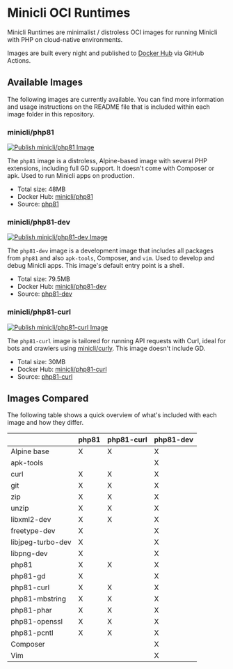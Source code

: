 # Minicli OCI Runtimes

Minicli Runtimes are minimalist / distroless OCI images for running Minicli with PHP on cloud-native environments.

Images are built every night and published to [Docker Hub](https://hub.docker.com/u/minicli) via GitHub Actions.

## Available Images
The following images are currently available. You can find more information and usage instructions on the README file that is included within each image folder in this repository.

### minicli/php81
[![Publish minicli/php81 Image](https://github.com/minicli/runtimes/actions/workflows/php81.yml/badge.svg)](https://github.com/minicli/runtimes/actions/workflows/php81.yml)

The `php81` image is a distroless, Alpine-based image with several PHP extensions, including full GD support. It doesn't come with Composer or apk. Used to run Minicli apps on production.

- Total size: 48MB
- Docker Hub: [minicli/php81](https://hub.docker.com/repository/docker/minicli/php81)
- Source: [php81](/php81)

### minicli/php81-dev
[![Publish minicli/php81-dev Image](https://github.com/minicli/runtimes/actions/workflows/php81-dev.yml/badge.svg)](https://github.com/minicli/runtimes/actions/workflows/php81-dev.yml)

The `php81-dev` image is a development image that includes all packages from `php81` and also `apk-tools`, Composer, and `vim`. Used to develop and debug Minicli apps.
This image's default entry point is a shell.

- Total size: 79.5MB
- Docker Hub: [minicli/php81-dev](https://hub.docker.com/repository/docker/minicli/php81-dev)
- Source: [php81-dev](/php81-dev)

### minicli/php81-curl
[![Publish minicli/php81-curl Image](https://github.com/minicli/runtimes/actions/workflows/php81-curl.yml/badge.svg)](https://github.com/minicli/runtimes/actions/workflows/php81-curl.yml)

The `php81-curl` image is tailored for running API requests with Curl, ideal for bots and crawlers using [minicli/curly](https://github.com/minicli/curly). This image doesn't include GD.

- Total size: 30MB
- Docker Hub: [minicli/php81-curl](https://hub.docker.com/repository/docker/minicli/php81-curl)
- Source: [php81-curl](/php81-curl)

## Images Compared
The following table shows a quick overview of what's included with each image and how they differ.

|                   | php81 | php81-curl | php81-dev |
|-------------------|-------|------------|-----------|
| Alpine base       | X     | X          | X         |
| apk-tools         |       |            | X         |
| curl              | X     | X          | X         |
| git               | X     | X          | X         |
| zip               | X     | X          | X         |
| unzip             | X     | X          | X         |
| libxml2-dev       | X     | X          | X         |
| freetype-dev      | X     |            | X         |
| libjpeg-turbo-dev | X     |            | X         |
| libpng-dev        | X     |            | X         |
| php81             | X     | X          | X         |
| php81-gd          | X     |            | X         |
| php81-curl        | X     | X          | X         |
| php81-mbstring    | X     | X          | X         |
| php81-phar        | X     | X          | X         |
| php81-openssl     | X     | X          | X         |
| php81-pcntl       | X     | X          | X         |
| Composer          |       |            | X         |
| Vim               |       |            | X         |